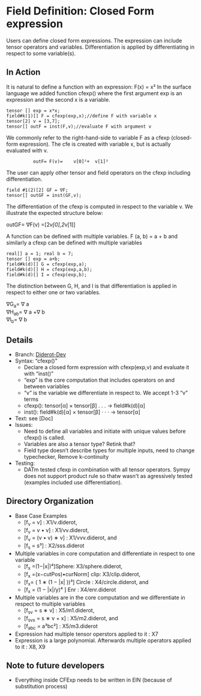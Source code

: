 # Field Definition: Closed Form expression

Users can define closed form expressions. The expression can include tensor operators and variables.  Differentiation is applied by differentiating in respect to some variable(s).
	
## In Action
It is natural to define a function with an expression: F(x) = x²
In the surface language we added function cfexp() where the first argument exp is an expression and the second x is a variable.
 ``` 
tensor [] exp = x*x;  
field#k(1)[] F = cfexp(exp,x);//define F with variable x 
tensor[2] v = [3,7];  
tensor[] outF = inst(F,v);//evaluate F with argument v
 ```
We commonly refer to the right-hand-side to variable F as a cfexp (closed-form expression). The cfe is created with variable x, but is actually evaluated with v. 

              outF= F(v)=    v[0]²+  v[1]² 

The user can apply other tensor and field operators on the cfexp including differentiation.
  ```
field #1(2)[2] GF = ∇F; 
tensor[] outGF = inst(GF,v);
 ```
The differentiation of the cfexp is computed in respect to the variable v. We illustrate the expected structure below:      

   outGF=  ∇F(v)
   =[2*v[0],2*v[1]]


A function can be defined with multiple variables.
                    F (a, b) = a + b 
and similarly a cfexp can be defined with multiple variables
  ```
real[] a = 1; real b = 7;  
tensor [] exp = a+b;  
field#k(d)[] G = cfexp(exp,a); 
field#k(d)[] H = cfexp(exp,a,b); 
field#k(d)[] I = cfexp(exp,b);
 ```
The distinction between G, H, and I is that differentiation is applied in respect to either one or two variables.

∇G<sub>a</sub>= ∇ a              
∇H<sub>ab</sub>= ∇ a +∇ b                       
∇I<sub>b</sub>=   ∇ b

## Details
* Branch:   [Diderot-Dev](https://github.com/cchiw/Diderot-Dev) 
* Syntax: “cfexp()"
	- Declare a closed form expression with cfexp(exp,v) and evaluate it with “inst()”
	* “exp” is the core computation that includes operators on and between variables 
	* “v” is the variable we differentiate in respect to. We accept 1-3 “v” terms  
	* cfexp(): tensor[α] × tensor[β] . . . → field#k(d)[α]  
	* inst(): field#k(d)[α] × tensor[β] · · · → tensor[α]
* Text: see [Doc]
* Issues:  
	* Need to define all variables and initiate with unique values before cfexp() is called. 
	* Variables are also a tensor type? Retink that?
	* Field type doesn’t describe types for multiple inputs, need to change typechecker, Remove k-continuity 
* Testing:
	* DATm tested cfexp in combination with all tensor operators. Sympy does not support product rule so thatw wasn't as agressively tested (examples included use differentiation). 
## Directory Organization
* Base Case Examples
	*  [f<sub>v</sub> = v] : X1/v.diderot, 
	* [f<sub>v</sub> = v • v] : X1/vv.diderot,
	*  [f<sub>v</sub> = (v • v) ∗ v] : X1/vvv.diderot, and 
	* [f<sub>s</sub> = s³] : X2/sss.diderot
* Multiple variables in core computation and differentiate in respect to one variable
	*  [f<sub>x</sub> =(1−|x|)⁴]Sphere: X3/sphere.diderot,
	*  [f<sub>x</sub> =(x−cutPos)•curNorm] clip: X3/clip.diderot,
	*  [f<sub>x</sub>= ( 1 ∗ (1 − |x| ))³] Circle : X4/circle.diderot, and 
	* [f<sub>x</sub> = (1 − |x|/y)⁴	] Enr : X4/enr.diderot
* Multiple variables are in the core computation and we differentiate in respect to multiple variables  
	* [f<sub>sv</sub> = s ∗ v] : X5/m1.diderot, 
	* [f<sub>svx</sub> = s ∗ v + x] : X5/m2.diderot, and
	*  [f<sub>abc</sub> = a³bc²] : X5/m3.diderot
* Expression had multiple tensor operstors applied to it : X7
* Expression is a large polynomial. Afterwards multiple operators applied to it : X8, X9	
## Note to future developers
* Everything inside CFExp needs to be written in EIN (because of substitution process)

